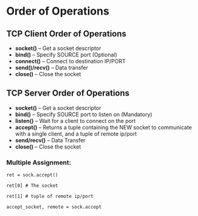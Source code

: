 # Order of Operations

## TCP Client Order of Operations

* **socket\(\)** – Get a socket descriptor
* **bind\(\)** – Specify SOURCE port \(Optional\)
* **connect\(\)** – Connect to destination IP/PORT
* **send\(\)/recv\(\)** – Data transfer
* **close\(\)** – Close the socket

## TCP Server Order of Operations

* **socket\(\)** – Get a socket descriptor
* **bind\(\)** – Specify SOURCE port to listen on \(Mandatory\)
* **listen\(\)** – Wait for a client to connect on the port
* **accept\(\)** – Returns a tuple containing the NEW socket to communicate with a single client, and a tuple of remote ip/port 
* **send/recv\(\)** – Data Transfer
* **close\(\)** – Close the socket

### Multiple Assignment:

`ret = sock.accept()`

`ret[0] # The socket`

`ret[1] # tuple of remote ip/port`

`accept_socket, remote = sock.accept`

